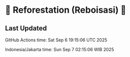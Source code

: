 
# 🌳 Reforestation (Reboisasi) 🌲

## Last Updated

GitHub Actions time: Sat Sep  6 19:15:06 UTC 2025

Indonesia/Jakarta time: Sun Sep  7 02:15:06 WIB 2025
